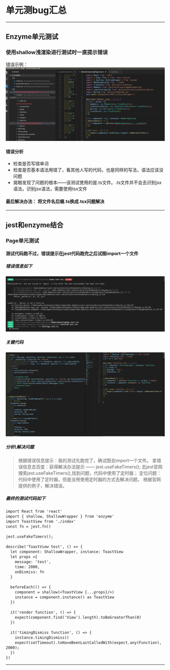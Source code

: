 # 单元测bug汇总

---

## Enzyme单元测试

### 使用shallow浅渲染进行测试时一直提示错误

错误示例：
![TSlint检查ts文件语法不通过](./Images/单元测试bug汇总image/TSlint检查ts文件语法不通过.png)

#### 错误分析

- 检查是否写错单词
- 检查是否基本语法用错了，看其他人写的代码，也是同样的写法，语法应该没问题
- 晃眼发现了问题的根本——该测试使用的是.ts文件。.ts文件并不会去识别jsx语法，识别jsx语法，需要使用tsx文件

#### 最后解决办法： 将文件名后缀.ts换成.tsx问题解决

---

## jest和enzyme结合

### Page单元测试

#### 测试代码跑不过，错误提示在jest代码跑完之后试图import一个文件

##### 错误信息如下

![错误提示信息](./Images/单元测试bug汇总image/有动画的情况下单元测试报错.png)

##### 关键代码

![关键代码](./Images/单元测试bug汇总image/关键代码段.png)

##### 分析\解决问题

> 根据错误信息提示：我的测试先跑完了，确试图去import一个文件。
> 拿错误信息去百度：获得解决办法提示 —— jest.useFakeTimers();
> 去jest官网搜索jest.useFakeTimers(),找到问题，代码中使用了定时器；
> 定位问题：代码中使用了定时器，但是没用使用定时器的方式去解决问题。
> 根据官网提供的例子，解决错误。

##### 最终的测试代码如下

```tsx
import React from 'react'
import { shallow, ShallowWrapper } from 'enzyme'
import ToastView from './index'
const fn = jest.fn()

jest.useFakeTimers();

describe('ToastView test', () => {
  let component: ShallowWrapper, instance: ToastView
  let props ={
    message: 'test',
    time: 2000,
    onDismiss: fn
  }

  beforeEach(() => {
    component = shallow(<ToastView {...props}/>)
    instance = component.instance() as ToastView
  })

  it('render function', () => {
    expect(component.find('View').length).toBeGreaterThan(0)
  })

  it('timingDismiss function', () => {
    instance.timingDismiss()
    expect(setTimeout).toHaveBeenLastCalledWith(expect.any(Function), 2000);
  })
})
```

---
